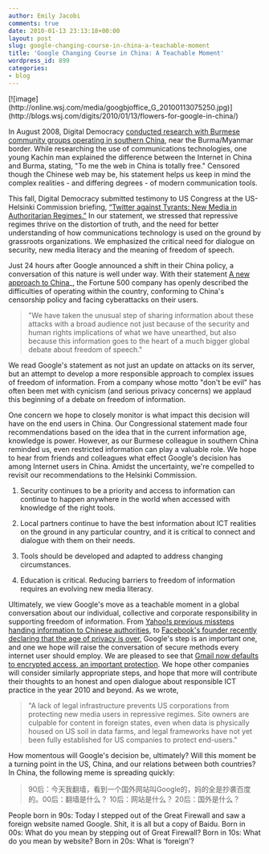 ```yaml
---
author: Emily Jacobi
comments: true
date: 2010-01-13 23:13:18+00:00
layout: post
slug: google-changing-course-in-china-a-teachable-moment
title: 'Google Changing Course in China: A Teachable Moment'
wordpress_id: 899
categories:
- blog
---
```


<caption id="" align="alignright" width="387" caption="Flowers left at Google headquarters in China">[![image](http://online.wsj.com/media/googbjoffice_G_20100113075250.jpg)](http://blogs.wsj.com/digits/2010/01/13/flowers-for-google-in-china/)</caption>

In August 2008, Digital Democracy [conducted research with Burmese community groups operating in southern China](http://www.digital-democracy.org/2008/08/15/news-from-the-china-burma-border/), near the Burma/Myanmar border. While researching the use of communications technologies, one young Kachin man explained the difference between the Internet in China and Burma, stating, "To me the web in China is totally free." Censored though the Chinese web may be, his statement helps us keep in mind the complex realities - and differing degrees - of modern communication tools.

This fall, Digital Democracy submitted testimony to US Congress at the US-Helsinki Commission briefing, [“Twitter against Tyrants: New Media in Authoritarian Regimes.”](http://www.digital-democracy.org/news/helsinki-testimony-on-twitter-v-tyrants/) In our statement, we stressed that repressive regimes thrive on the distortion of truth, and the need for better understanding of how communications technology is used on the ground by grassroots organizations. We emphasized the critical need for dialogue on security, new media literacy and the meaning of freedom of speech.

Just 24 hours after Google announced a shift in their China policy, a conversation of this nature is well under way. With their statement [A new approach to China](http://googleblog.blogspot.com/2010/01/new-approach-to-china.html)_, the Fortune 500 company has openly described the difficulties of operating within the country, conforming to China's censorship policy and facing cyberattacks on their users.


>"We have taken the unusual step of sharing information about these attacks with a broad audience not just because of the security and human rights implications of what we have unearthed, but also because this information goes to the heart of a much bigger global debate about freedom of speech."

We read Google's statement as not just an update on attacks on its server, but an attempt to develop a more responsible approach to complex issues of freedom of information. From a company whose motto "don't be evil" has often been met with cynicism (and serious privacy concerns) we applaud this beginning of a debate on freedom of information.

One concern we hope to closely monitor is what impact this decision will have on the end users in China. Our Congressional statement made four recommendations based on the idea that in the current information age, knowledge is power. However, as our Burmese colleague in southern China reminded us, even restricted information can play a valuable role. We hope to hear from friends and colleagues what effect Google's decision has among Internet users in China. Amidst the uncertainty, we're compelled to revisit our recommendations to the Helsinki Commission.



	
  1. Security continues to be a priority and access to information can continue to happen anywhere in the world when accessed with knowledge of the right tools.

	
  2. Local partners continue to have the best information about ICT realities on the ground in any particular country, and it is critical to connect and dialogue with them on their needs.

	
  3. Tools should be developed and adapted to address changing circumstances.

	
  4. Education is critical. Reducing barriers to freedom of information requires an evolving new media literacy.


Ultimately, we view Google's move as a teachable moment in a global conversation about our individual, collective and corporate responsibility in supporting freedom of information. From [Yahoo!s previous missteps handing information to Chinese authorities](http://news.bbc.co.uk/2/hi/asia-pacific/4695718.stm), to [Facebook's founder recently declaring that the age of privacy is over](http://www.readwriteweb.com/archives/facebooks_zuckerberg_says_the_age_of_privacy_is_ov.php), Google's step is an important one, and one we hope will raise the conversation of secure methods every internet user should employ. We are pleased to see that [Gmail now defaults to encrypted access, an important protection](http://www.techcrunch.com/2010/01/13/china-hacking-gmail-secure/). We hope other companies will consider similarly appropriate steps, and hope that more will contribute their thoughts to an honest and open dialogue about responsible ICT practice in the year 2010 and beyond. As we wrote,


>"A lack of legal infrastructure prevents US corporations from protecting new media users in repressive regimes. Site owners are culpable for content in foreign states, even when data is physically housed on US soil in data farms, and legal frameworks have not yet been fully established for US companies to protect end-users."

How momentous will Google's decision be, ultimately? Will this moment be a turning point in the US, China, and our relations between both countries?  In China, the following meme is spreading quickly:


> 90后：今天我翻墙，看到一个国外网站叫Google的，妈的全是抄袭百度的。00后：翻墙是什么？ 10后：网站是什么？ 20后：国外是什么？

People born in 90s: Today I stepped out of the Great Firewall and saw a foreign website named Google. Shit, it is all but a copy of Baidu.
Born in 00s: What do you mean by stepping out of Great Firewall?
Born in 10s: What do you mean by website?
Born in 20s: What is ‘foreign’?
